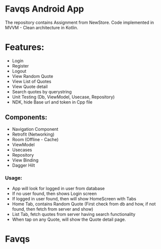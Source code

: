 
# Favqs Android App

The repository contains Assignment from NewStore. Code implemented in  MVVM - Clean architecture in Kotlin.

# Features:
- Login
- Register
- Logout
- View Random Quote
- View List of Quotes
- View Quote detail
- Search quotes by querystring
- Unit Testing (Db, ViewModel, Usecase, Repository)
- NDK, hide Base url and token in Cpp file

## Components:
- Navigation Component
- Retrofit (Networking)
- Room (Offline - Cache)
- ViewModel
- Usecases 
- Repository
- View Binding
- Dagger Hilt


### Usage:
- App will look for logged in user from database
- If no user found, then shows Login screen
- If logged in user found, then will show HomeScreen with Tabs
- Home Tab, contains Random Quote (First check from db and how, if not found, then fetch from server and show)
- List Tab, fetch quotes from server having search functionality
- When tap on any Quote, will show the Quote detail page.


# Favqs
